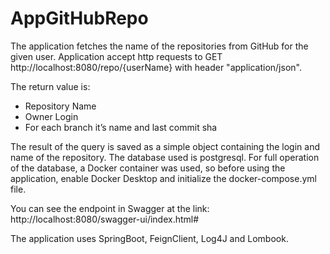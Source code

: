 # AppGitHubRepo

The application fetches the name of the repositories from GitHub for the given user.
Application accept http requests to GET http://localhost:8080/repo/{userName} with header "application/json".

The return value is:

- Repository Name
- Owner Login
- For each branch it’s name and last commit sha

The result of the query is saved as a simple object containing the login and name of the repository. The database used is postgresql.
For full operation of the database, a Docker container was used, so before using the application, enable Docker Desktop and initialize the docker-compose.yml file.

You can see the endpoint in Swagger at the link: http://localhost:8080/swagger-ui/index.html#

The application uses SpringBoot, FeignClient, Log4J and Lombook.